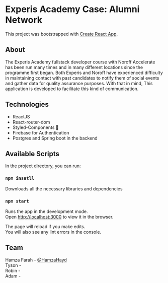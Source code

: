 # Experis Academy Case: Alumni Network

This project was bootstrapped with [Create React App](https://github.com/facebook/create-react-app).

## About
The Experis Academy fullstack developer course with Noroff Accelerate has been run
many times and in many different locations since the programme first began. Both Experis and Noroff have experienced difficulty in maintaining contact with past candidates
to notify them of social events and gather data for quality assurance purposes. With that in mind, This application is developed to facilitate this kind of communication.

## Technologies 
- ReactJS 
- React-router-dom
- Styled-Components 💅
- Firebase for Authentication 
- Postgres and Spring boot in the backend

## Available Scripts

In the project directory, you can run:

### `npm insatll`

Downloads all the necessary libraries and dependencies

### `npm start`

Runs the app in the development mode.\
Open [http://localhost:3000](http://localhost:3000) to view it in the browser.

The page will reload if you make edits.\
You will also see any lint errors in the console.

## Team
Hamza Farah - [@HamzaHayd](https://github.com/Hamza1001101)
\
Tyson - 
\
Robin -
\
Adam -
